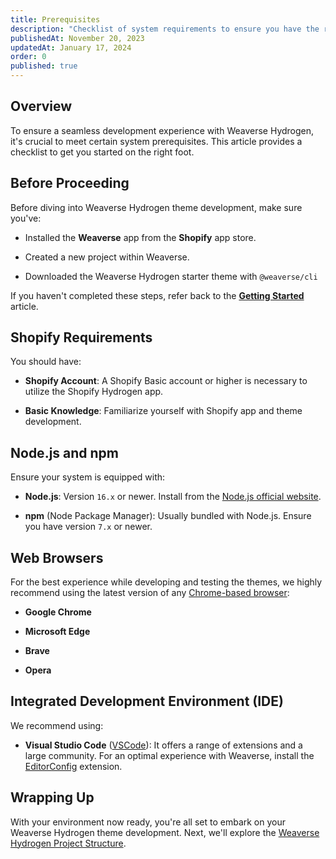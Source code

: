 ```yaml
---
title: Prerequisites
description: "Checklist of system requirements to ensure you have the right environment for smooth and seamless development with."
publishedAt: November 20, 2023
updatedAt: January 17, 2024
order: 0
published: true
---
```


Overview
--------

To ensure a seamless development experience with Weaverse Hydrogen, it's crucial to meet certain system prerequisites.
This article provides a checklist to get you started on the right foot.

Before Proceeding
-----------------

Before diving into Weaverse Hydrogen theme development, make sure you've:

* Installed the **Weaverse** app from the **Shopify** app store.

* Created a new project within Weaverse.

* Downloaded the Weaverse Hydrogen starter theme with `@weaverse/cli`

If you haven't completed these steps, refer back to the
**[Getting Started](/docs/hydrogen/getting-started)** article.

Shopify Requirements
--------------------

You should have:

* **Shopify Account**: A Shopify Basic account or higher is necessary to utilize the Shopify Hydrogen app.

* **Basic Knowledge**: Familiarize yourself with Shopify app and theme development.

Node.js and npm
---------------

Ensure your system is equipped with:

* **Node.js**: Version `16.x` or newer. Install from the [Node.js official website](https://nodejs.org).

* **npm** (Node Package Manager): Usually bundled with Node.js. Ensure you have version `7.x` or newer.

Web Browsers
------------

For the best experience while developing and testing the themes, we highly recommend using the latest version of
any [Chrome-based browser](https://www.google.com/search?q=chrome+based+web+browsers):

* **Google Chrome**

* **Microsoft Edge**

* **Brave**

* **Opera**

Integrated Development Environment (IDE)
----------------------------------------

We recommend using:

* **Visual Studio Code** ([VSCode](https://code.visualstudio.com/)): It offers a range of extensions and a large
  community. For an optimal experience with Weaverse, install
  the [EditorConfig](https://marketplace.visualstudio.com/items?itemName=EditorConfig.EditorConfig) extension.

Wrapping Up
-----------

With your environment now ready, you're all set to embark on your Weaverse Hydrogen theme development. Next, we'll
explore the [Weaverse Hydrogen Project Structure](https://weaverse.io/docs/guides/8321058-project-structure).

